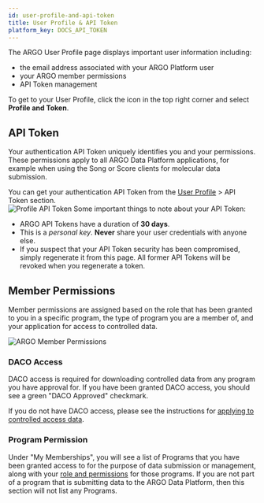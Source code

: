 ```yaml
---
id: user-profile-and-api-token
title: User Profile & API Token
platform_key: DOCS_API_TOKEN
---
```


The ARGO User Profile page displays important user information including:

- the email address associated with your ARGO Platform user
- your ARGO member permissions
- API Token management

To get to your User Profile, click the icon in the top right corner and select **Profile and Token**.

## API Token

Your authentication API Token uniquely identifies you and your permissions. These permissions apply to all ARGO Data Platform applications, for example when using the Song or Score clients for molecular data submission.

You can get your authentication API Token from the [User Profile](https://platform.icgc-argo.org/user) > API Token section.  
![Profile API Token](/assets/data-access/user-profile-api-token.png)
Some important things to note about your API Token:

- ARGO API Tokens have a duration of **30 days**.
- This is a _personal key_. **Never** share your user credentials with anyone else.
- If you suspect that your API Token security has been compromised, simply regenerate it from this page. All former API Tokens will be revoked when you regenerate a token.

## Member Permissions

Member permissions are assigned based on the role that has been granted to you in a specific program, the type of program you are a member of, and your application for access to controlled data.

![ARGO Member Permissions](/assets/data-access/user-profile-program-access.png)

### DACO Access

DACO access is required for downloading controlled data from any program you have approval for. If you have been granted DACO access, you should see a green "DACO Approved" checkmark.

If you do not have DACO access, please see the instructions for [applying to controlled access data](/docs/data-access/data-access).

### Program Permission

Under "My Memberships", you will see a list of Programs that you have been granted access to for the purpose of data submission or management, along with your [role and permissions](/docs/submission/managing-program-access#user-roles-and-permissions) for those programs. If you are not part of a program that is submitting data to the ARGO Data Platform, then this section will not list any Programs.
